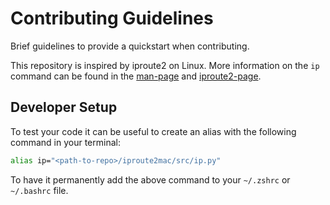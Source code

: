 # Contributing Guidelines
Brief guidelines to provide a quickstart when contributing. 

This repository is inspired by iproute2 on Linux. More information on the `ip` command can be found in the [man-page](https://man7.org/linux/man-pages/man8/ip.8.html) and [iproute2-page](http://www.policyrouting.org/iproute2.doc.html).

## Developer Setup
To test your code it can be useful to create an alias with the following command in your terminal:
```bash
alias ip="<path-to-repo>/iproute2mac/src/ip.py"
```
To have it permanently add the above command to your `~/.zshrc` or `~/.bashrc` file.